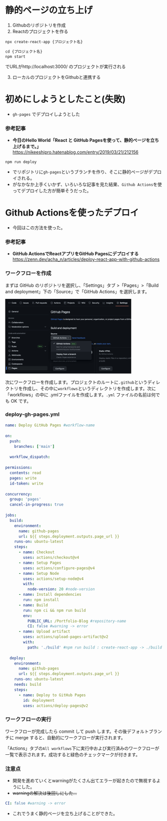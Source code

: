 # 静的ページの立ち上げ
1. Githubのリポジトリを作成
2. Reactのプロジェクトを作る
```
npx create-react-app {プロジェクト名}
```
```shell
cd {プロジェクト名}
npm start
```
でURLがhttp://localhost:3000/ のプロジェクトが実行される

3. ローカルのプロジェクトをGithubと連携する

# 初めにしようとしたこと(失敗)
- `gh-pages` でデプロイしようとした

### 参考記事
- **今日のHello World「React と GitHub Pagesを使って、静的ページを立ち上げるまで。」**<br>
https://nikeeshipro.hatenablog.com/entry/2019/03/21/212156

```shell
npm run deploy
```
- でリポジトリに`gh-pages`というブランチを作り、そこに静的ページがデプロイされる。
- がなかなか上手くいかず、いろいろな記事を見た結果、`Github Actions`を使ってデプロイした方が簡単そうだった。

# Github Actionsを使ったデプロイ
- 今回はこの方法を使った。

### 参考記事
- **GitHub ActionsでReactアプリをGitHub Pagesにデプロイする**<br>
https://zenn.dev/acha_n/articles/deploy-react-app-with-github-actions

### ワークフローを作成
まずは GitHub のリポジトリを選択し、「Settings」タブ >「Pages」>「Build and deployment」下の「Source」で「GitHub Actions」を選択します。

<img src="../../articles/Blog-Creat1/GithubActions.png" width="80%">

次にワークフローを作成します。プロジェクトのルートに`.github`というディレクトリを作成し、その中に`workflows`というディレクトリを作成します。次に「workflows」の中に .ymlファイルを作成します。`.yml` ファイルの名前は何でも OK です。
### deploy-gh-pages.yml
```yml
name: Deploy GitHub Pages #workflow-name

on:
  push:
    branches: ['main']

  workflow_dispatch:

permissions:
  contents: read
  pages: write
  id-token: write

concurrency:
  group: 'pages'
  cancel-in-progress: true

jobs:
  build:
    environment:
      name: github-pages
      url: ${{ steps.deployment.outputs.page_url }}
    runs-on: ubuntu-latest
    steps:
      - name: Checkout
        uses: actions/checkout@v4
      - name: Setup Pages
        uses: actions/configure-pages@v4
      - name: Setup Node
        uses: actions/setup-node@v4
        with:
          node-version: 20 #node-version
      - name: Install dependencies
        run: npm install
      - name: Build
        run: npm ci && npm run build
        env:
          PUBLIC_URL: /Portfolio-Blog #repository-name
          CI: false #warning -> error
      - name: Upload artifact
        uses: actions/upload-pages-artifact@v2
        with:
          path: './build' #npm run build : create-react-app -> ./build

  deploy:
    environment:
      name: github-pages
      url: ${{ steps.deployment.outputs.page_url }}
    runs-on: ubuntu-latest
    needs: build
    steps:
      - name: Deploy to GitHub Pages
        id: deployment
        uses: actions/deploy-pages@v2
```

### ワークフローの実行
ワークフローが完成したら commit して push します。その後デフォルトブランチに merge すると、自動的にワークフローが実行されます。

「Actions」タブの`All workflows`下に実行中および実行済みのワークフローが一覧で表示されます。成功すると緑色のチェックマークが付きます。

### 注意点
- 開発を進めていくとwarningがたくさん出てエラーが起きたので無視するようにした。
- ~~warningの解決は後回しにした...~~ 

```yml
CI: false #warning -> error
```

- これでうまく静的ページを立ち上げることができた。